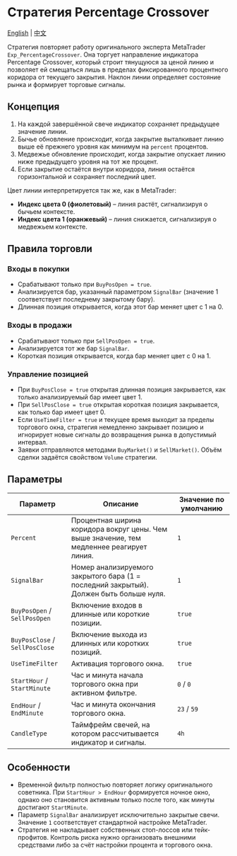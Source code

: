# Стратегия Percentage Crossover
[English](README.md) | [中文](README_cn.md)

Стратегия повторяет работу оригинального эксперта MetaTrader `Exp_PercentageCrossover`. Она торгует направление индикатора Percentage Crossover, который строит тянущуюся за ценой линию и позволяет ей смещаться лишь в пределах фиксированного процентного коридора от текущего закрытия. Наклон линии определяет состояние рынка и формирует торговые сигналы.

## Концепция

1. На каждой завершённой свече индикатор сохраняет предыдущее значение линии.
2. Бычье обновление происходит, когда закрытие выталкивает линию выше её прежнего уровня как минимум на `percent` процентов.
3. Медвежье обновление происходит, когда закрытие опускает линию ниже предыдущего уровня на тот же процент.
4. Если закрытие остаётся внутри коридора, линия остаётся горизонтальной и сохраняет последний цвет.

Цвет линии интерпретируется так же, как в MetaTrader:

- **Индекс цвета 0 (фиолетовый)** – линия растёт, сигнализируя о бычьем контексте.
- **Индекс цвета 1 (оранжевый)** – линия снижается, сигнализируя о медвежьем контексте.

## Правила торговли

### Входы в покупки
- Срабатывают только при `BuyPosOpen = true`.
- Анализируется бар, указанный параметром `SignalBar` (значение 1 соответствует последнему закрытому бару).
- Длинная позиция открывается, когда этот бар меняет цвет с 1 на 0.

### Входы в продажи
- Срабатывают только при `SellPosOpen = true`.
- Анализируется тот же бар `SignalBar`.
- Короткая позиция открывается, когда бар меняет цвет с 0 на 1.

### Управление позицией
- При `BuyPosClose = true` открытая длинная позиция закрывается, как только анализируемый бар имеет цвет 1.
- При `SellPosClose = true` открытая короткая позиция закрывается, как только бар имеет цвет 0.
- Если `UseTimeFilter = true` и текущее время выходит за пределы торгового окна, стратегия немедленно закрывает позицию и игнорирует новые сигналы до возвращения рынка в допустимый интервал.
- Заявки отправляются методами `BuyMarket()` и `SellMarket()`. Объём сделки задаётся свойством `Volume` стратегии.

## Параметры

| Параметр | Описание | Значение по умолчанию |
|----------|----------|-----------------------|
| `Percent` | Процентная ширина коридора вокруг цены. Чем выше значение, тем медленнее реагирует линия. | `1` |
| `SignalBar` | Номер анализируемого закрытого бара (1 = последний закрытый). Должен быть больше нуля. | `1` |
| `BuyPosOpen` / `SellPosOpen` | Включение входов в длинные или короткие позиции. | `true` |
| `BuyPosClose` / `SellPosClose` | Включение выхода из длинных или коротких позиций. | `true` |
| `UseTimeFilter` | Активация торгового окна. | `true` |
| `StartHour` / `StartMinute` | Час и минута начала торгового окна при активном фильтре. | `0` / `0` |
| `EndHour` / `EndMinute` | Час и минута окончания торгового окна. | `23` / `59` |
| `CandleType` | Таймфрейм свечей, на котором рассчитывается индикатор и сигналы. | `4h` |

## Особенности

- Временной фильтр полностью повторяет логику оригинального советника. При `StartHour > EndHour` формируется ночное окно, однако оно становится активным только после того, как минуты достигают `StartMinute`.
- Параметр `SignalBar` анализирует исключительно закрытые свечи. Значение `1` соответствует стандартной настройке MetaTrader.
- Стратегия не накладывает собственных стоп-лоссов или тейк-профитов. Контроль риска нужно организовать внешними средствами либо за счёт настройки процента и торгового окна.

